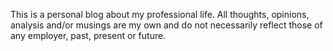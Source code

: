 This is a personal blog about my professional life. All thoughts, opinions, analysis and/or musings are my own and do not necessarily reflect those of any employer, past, present or future.